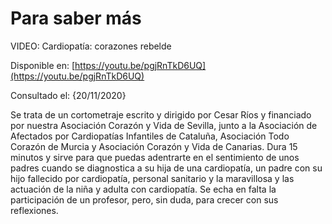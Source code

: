 # Para saber más

VIDEO: Cardiopatía: corazones rebelde

Disponible en:  [https://youtu.be/pgjRnTkD6UQ](https://youtu.be/pgjRnTkD6UQ) 

Consultado el: {20/11/2020}

Se trata de un cortometraje escrito y dirigido por Cesar Ríos y financiado por nuestra Asociación Corazón y Vida de Sevilla, junto a la Asociación de Afectados por Cardiopatías Infantiles de Cataluña, Asociación Todo Corazón de Murcia y Asociación Corazón y Vida de Canarias. Dura 15 minutos y sirve para que puedas adentrarte en el sentimiento de unos padres cuando se diagnostica a su hija de una cardiopatía, un padre con su hijo fallecido por cardiopatía, personal sanitario y la maravillosa y las actuación de la niña y adulta con cardiopatía. Se echa en falta la participación de un profesor, pero, sin duda, para crecer con sus reflexiones.